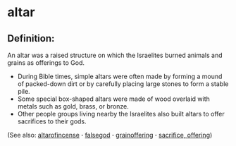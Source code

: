 # altar #

## Definition: ##

An altar was a raised structure on which the Israelites burned animals and grains as offerings to God.

* During Bible times, simple altars were often made by forming a mound of packed-down dirt or by carefully placing large stones to form a stable pile.
* Some special box-shaped altars were made of wood overlaid with metals such as gold, brass, or bronze.
* Other people groups living nearby the Israelites also built altars to offer sacrifices to their gods.

(See also: [altarofincense](../other/altarofincense.md) **·** [falsegod](../kt/falsegod.md) **·** [grainoffering](../other/grainoffering.md) **·** [sacrifice, offering](../other/sacrifice.md))

